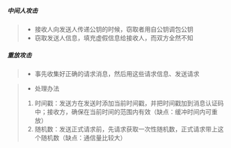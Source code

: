 ##### 中间人攻击
> - 接收人向发送人传递公钥的时候，窃取者用自公钥调包公钥
> - 窃取发送人信息，填充虚假信息给接收人，而双方全然不知



##### 重放攻击
> - 事先收集好正确的请求消息，然后用这些请求信息、发送请求

> - 处理办法
> 1. 时间戳：发送方在发送时添加当前时间戳，并把时间戳加到消息认证码中；接收方，确保在当前时间的范围内有效（缺点：缓冲时间内可重放）
> 2. 随机数：发送正式请求前，先请求获取一次性随机数，正式请求带上这个随机数（缺点：通信量比较大）



